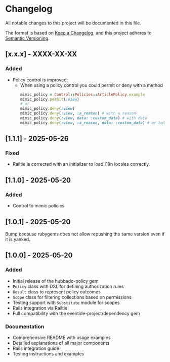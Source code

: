 # Changelog

All notable changes to this project will be documented in this file.

The format is based on [Keep a Changelog](https://keepachangelog.com/en/1.0.0/),
and this project adheres to [Semantic Versioning](https://semver.org/spec/v2.0.0.html).

## [x.x.x] - XXXX-XX-XX

### Added

- Policy control is improved:
  - When using a policy control you could permit or deny with a method
    ```ruby
    mimic_policy = Control::Policies::ArticlePolicy.example
    mimic_policy.permit(:view)
    # or
    mimic_policy.deny(:view)
    mimic_policy.deny(:view, :a_reason) # with a reason
    mimic_policy.deny(:view, data: :custom_data) # with data
    mimic_policy.deny(:view, :a_reason, data: :custom_data) # or both
    ```

## [1.1.1] - 2025-05-26

### Fixed

- Railtie is corrected with an initializer to load I18n locales correctly.

## [1.1.0] - 2025-05-20

### Added

- Control to mimic policies

## [1.0.1] - 2025-05-20

Bump because rubygems does not allow repushing the same version even if it is yanked.

## [1.0.0] - 2025-05-20

### Added

- Initial release of the hubbado-policy gem
- `Policy` class with DSL for defining authorization rules
- `Result` class to represent policy outcomes
- `Scope` class for filtering collections based on permissions
- Testing support with `Substitute` module for scopes
- Rails integration via Railtie
- Full compatibility with the eventide-project/dependency gem

### Documentation

- Comprehensive README with usage examples
- Detailed explanations of all major components
- Rails integration guide
- Testing instructions and examples
